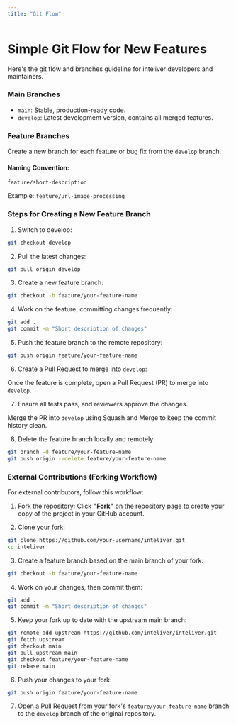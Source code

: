 ```yaml
---
title: "Git Flow"
---
```


# Simple Git Flow for New Features
Here's the git flow and branches guideline for inteliver developers and maintainers.

### Main Branches
- `main`: Stable, production-ready code.
- `develop`: Latest development version, contains all merged features.

### Feature Branches
Create a new branch for each feature or bug fix from the `develop` branch.

#### Naming Convention:
`feature/short-description`

Example: `feature/url-image-processing`

### Steps for Creating a New Feature Branch
1. Switch to develop:

```bash
git checkout develop
```

2. Pull the latest changes:

```bash
git pull origin develop
```

3. Create a new feature branch:

```bash
git checkout -b feature/your-feature-name
```

4. Work on the feature, committing changes frequently:

```bash
git add .
git commit -m "Short description of changes"
```

5. Push the feature branch to the remote repository:
```bash
git push origin feature/your-feature-name
```

6. Create a Pull Request to merge into `develop`:

Once the feature is complete, open a Pull Request (PR) to merge into `develop`.

7. Ensure all tests pass, and reviewers approve the changes.

Merge the PR into `develop` using Squash and Merge to keep the commit history clean.

8. Delete the feature branch locally and remotely:
```bash
git branch -d feature/your-feature-name
git push origin --delete feature/your-feature-name
```


### External Contributions (Forking Workflow)
For external contributors, follow this workflow:

1. Fork the repository:
Click **"Fork"** on the repository page to create your copy of the project in your GitHub account.

2. Clone your fork:

```bash
git clone https://github.com/your-username/inteliver.git
cd inteliver
```

3. Create a feature branch based on the main branch of your fork:

```bash
git checkout -b feature/your-feature-name
```

4. Work on your changes, then commit them:

```bash
git add .
git commit -m "Short description of changes"
```

5. Keep your fork up to date with the upstream main branch:

```bash
git remote add upstream https://github.com/inteliver/inteliver.git
git fetch upstream
git checkout main
git pull upstream main
git checkout feature/your-feature-name
git rebase main
```

6. Push your changes to your fork:

```bash
git push origin feature/your-feature-name
```

7. Open a Pull Request from your fork's `feature/your-feature-name` branch to the `develop` branch of the original repository.


